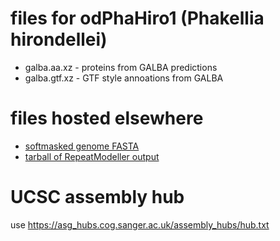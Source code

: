 # files for odPhaHiro1 (Phakellia hirondellei)
* galba.aa.xz - proteins from GALBA predictions
* galba.gtf.xz - GTF style annoations from GALBA

# files hosted elsewhere
* [softmasked genome FASTA](https://asg_hubs.cog.sanger.ac.uk/odPhaHiro1/odPhaHiro1.fa.masked)
* [tarball of RepeatModeller output](https://asg_hubs.cog.sanger.ac.uk/odPhaHiro1/odPhaHiro1.tar.xz)

# UCSC assembly hub
use https://asg_hubs.cog.sanger.ac.uk/assembly_hubs/hub.txt

